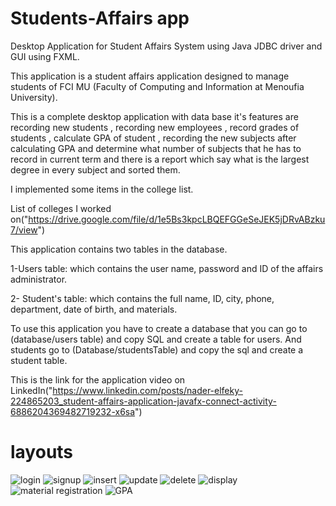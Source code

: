 # Students-Affairs app

Desktop Application for Student Affairs System using Java JDBC driver and GUI using FXML.

This application is a student affairs application designed to manage students of FCI MU (Faculty of Computing and Information at Menoufia University).

This is a complete desktop application with data base it's features are recording new students , recording new employees , record grades of students 
, calculate GPA of student , recording the new subjects after calculating GPA and determine what number of subjects that he has to record in current
term and there is a report which say what is the largest degree in every subject and sorted them.

I implemented some items in the college list.

List of colleges I worked on("https://drive.google.com/file/d/1e5Bs3kpcLBQEFGGeSeJEK5jDRvABzku7/view")


This application contains two tables in the database.

  1-Users table: which contains the user name, password and ID of the affairs administrator.
     
  2- Student's table: which contains the full name, ID, city, phone, department, date of birth, and materials.
 
To use this application you have to create a database that you can go to (database/users table) and copy SQL and create a table for users.
And students go to (Database/studentsTable) and copy the sql and create a student table.

This is the link for the application video on LinkedIn("https://www.linkedin.com/posts/nader-elfeky-224865203_student-affairs-application-javafx-connect-activity-6886204369482719232-x6sa")

<h1>layouts</h1>

![login](https://user-images.githubusercontent.com/73117120/173721195-b796c969-2a77-4256-b297-499fc790dbb7.png)
![signup](https://user-images.githubusercontent.com/73117120/173721226-59169bd7-2958-429c-946c-dc45087e6f28.png)
![insert](https://user-images.githubusercontent.com/73117120/173721065-15d212b4-c494-4d20-b76f-faa8afbcd478.png)
![update](https://user-images.githubusercontent.com/73117120/173720931-8d76efce-9cc6-4a5b-8b12-da2520b060d0.png)
![delete](https://user-images.githubusercontent.com/73117120/173721012-2e9516db-b814-4e4c-a0d9-d05f02bbc53a.png)
![display](https://user-images.githubusercontent.com/73117120/173720672-a836e4d3-9a76-44cd-a10d-febe3b410a58.png)
![material registration](https://user-images.githubusercontent.com/73117120/173720977-e869545c-c72d-4966-b066-e4f79feeafae.png)
![GPA](https://user-images.githubusercontent.com/73117120/173720791-01b546c0-731d-450d-ba51-cc16674f0553.png)



